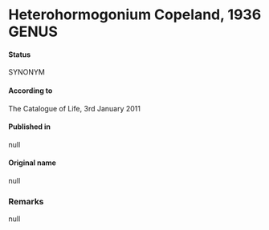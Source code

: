 # Heterohormogonium Copeland, 1936 GENUS

#### Status
SYNONYM

#### According to
The Catalogue of Life, 3rd January 2011

#### Published in
null

#### Original name
null

### Remarks
null